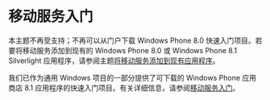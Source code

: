 <properties pageTitle="使用 Azure 移动服务开发 Windows Phone 应用程序入门" metaKeywords="" description="遵照本教程开始使用 Azure 移动服务进行 Windows Phone 开发。" metaCanonical="" services="" documentationCenter="Mobile" title="Get started with Mobile Services" authors="glenga" solutions="" manager="" editor="" />  
<tags 
	ms.service="mobile-services" 
	ms.date="05/01/2015" 
	wacn.date="07/25/2015"/>

#  <a name="getting-started"></a>移动服务入门

本主题不再受支持；不再可以从门户下载 Windows Phone 8.0 快速入门项目。若要将移动服务添加到现有的 Windows Phone 8.0 或 Windows Phone 8.1 Silverlight 应用程序，请参阅主题[将移动服务添加到现有应用程序](/documentation/articles/mobile-services-windows-phone-get-started-data)。

我们已作为通用 Windows 项目的一部分提供了可下载的 Windows Phone 应用商店 8.1 应用程序的快速入门项目。有关详细信息，请参阅[移动服务入门](/documentation/articles/mobile-services-javascript-backend-windows-store-dotnet-get-started)。

<!---HONumber=HO63-->
